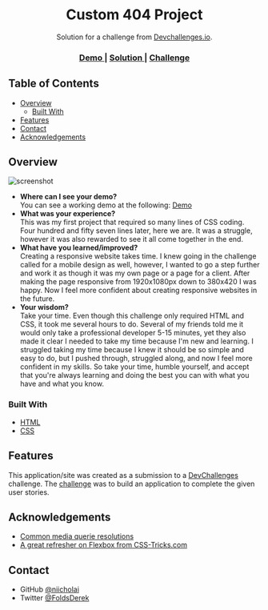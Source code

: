<!-- Please update value in the {}  -->

<h1 align="center">Custom 404 Project</h1>

<div align="center">
   Solution for a challenge from  <a href="http://devchallenges.io" target="_blank">Devchallenges.io</a>.
</div>

<div align="center">
  <h3>
    <a href="https://custom-404-project.onrender.com/">
      Demo
    </a>
    <span> | </span>
    <a href="https://github.com/niicholai/Custom-404-Project">
      Solution
    </a>
    <span> | </span>
    <a href="https://devchallenges.io/challenges/wBunSb7FPrIepJZAg0sY">
      Challenge
    </a>
  </h3>
</div>

<!-- TABLE OF CONTENTS -->

## Table of Contents

- [Overview](#overview)
  - [Built With](#built-with)
- [Features](#features)
- [Contact](#contact)
- [Acknowledgements](#acknowledgements)

<!-- OVERVIEW -->

## Overview

![screenshot](https://i.imgur.com/x3wrO3I.png)

- <b>Where can I see your demo?</b><br>
  You can see a working demo at the following: <a href="https://custom-404-project.onrender.com/">Demo</a>
- <b>What was your experience?</b><br>
  This was my first project that required so many lines of CSS coding. Four hundred and fifty seven lines later, here we are. It was a struggle, however it was also rewarded to see it all come together in the end.
- <b>What have you learned/improved?</b><br>
  Creating a responsive website takes time. I knew going in the challenge called for a mobile design as well, however, I wanted to go a step further and work it as though it was my own page or a page for a client. After making the page responsive from 1920x1080px down to 380x420 I was happy. Now I feel more confident about creating responsive websites in the future.
- <b>Your wisdom?</b><br>
  Take your time. Even though this challenge only required HTML and CSS, it took me several hours to do. Several of my friends told me it would only take a professional developer 5-15 minutes, yet they also made it clear I needed to take my time because I'm new and learning. I struggled taking my time because I knew it should be so simple and easy to do, but I pushed through, struggled along, and now I feel more confident in my skills. So take your time, humble yourself, and accept that you're always learning and doing the best you can with what you have and what you know.

### Built With

<!-- This section should list any major frameworks that you built your project using. Here are a few examples.-->

- [HTML](https://html.com/)
- [CSS](https://developer.mozilla.org/en-US/docs/Learn/Getting_started_with_the_web/CSS_basics)

## Features

<!-- List the features of your application or follow the template. Don't share the figma file here :) -->

This application/site was created as a submission to a [DevChallenges](https://devchallenges.io/challenges) challenge. The [challenge](https://devchallenges.io/challenges/wBunSb7FPrIepJZAg0sY) was to build an application to complete the given user stories.

## Acknowledgements

<!-- This section should list any articles or add-ons/plugins that helps you to complete the project. This is optional but it will help you in the future. For exmpale -->

- [Common media querie resolutions](https://gist.github.com/Mikodes/be9b9ce42e46c3d4ccb6)
- [A great refresher on Flexbox from CSS-Tricks.com](https://css-tricks.com/snippets/css/a-guide-to-flexbox/#aa-flexbox-properties)

## Contact

- GitHub [@niicholai](https://github.com/niicholai)
- Twitter [@FoldsDerek](https://twitter.com/FoldsDerek)

